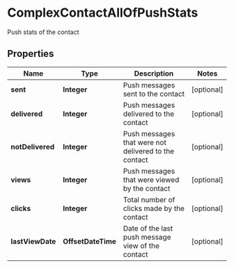 

# ComplexContactAllOfPushStats

Push stats of the contact

## Properties

| Name | Type | Description | Notes |
|------------ | ------------- | ------------- | -------------|
|**sent** | **Integer** | Push messages sent to the contact |  [optional] |
|**delivered** | **Integer** | Push messages delivered to the contact |  [optional] |
|**notDelivered** | **Integer** | Push messages that were not delivered to the contact |  [optional] |
|**views** | **Integer** | Push messages that were viewed by the contact |  [optional] |
|**clicks** | **Integer** | Total number of clicks made by the contact |  [optional] |
|**lastViewDate** | **OffsetDateTime** | Date of the last push message view of the contact |  [optional] |



